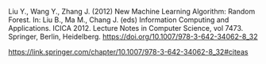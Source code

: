 Liu Y., Wang Y., Zhang J. (2012) New Machine Learning Algorithm: Random Forest. In: Liu B., Ma M., Chang J. (eds) Information Computing and Applications. ICICA 2012. Lecture Notes in Computer Science, vol 7473. Springer, Berlin, Heidelberg. https://doi.org/10.1007/978-3-642-34062-8_32

https://link.springer.com/chapter/10.1007/978-3-642-34062-8_32#citeas

